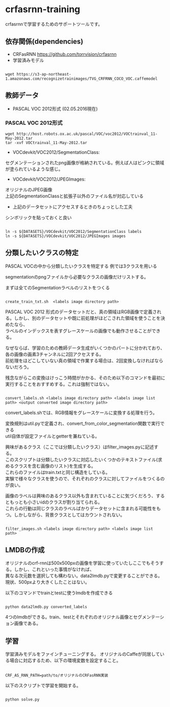 # crfasrnn-training

crfasrnnで学習するためのサポートツールです。

## 依存関係(dependencies)

- CRFasRNN https://github.com/torrvision/crfasrnn
- 学習済みモデル
```

wget https://s3-ap-northeast-1.amazonaws.com/recognizetrainimages/TVG_CRFRNN_COCO_VOC.caffemodel

```


## 教師データ
- PASCAL VOC 2012形式 (02.05.2016現在)

### PASCAL VOC 2012形式

```
wget http://host.robots.ox.ac.uk/pascal/VOC/voc2012/VOCtrainval_11-May-2012.tar
tar -xvf VOCtrainval_11-May-2012.tar
```

- VOCdevkit/VOC2012/SegmentationClass:

セグメンテーションされたpng画像が格納されている。例えば人はピンクに領域が塗られているような感じ。

- VOCdevkit/VOC2012/JPEGImages:

オリジナルのJPEG画像  
上記のSegmentationClassと拡張子以外のファイル名が対応している

- 上記のデータセットにアクセスするときのちょっとした工夫

シンボリックを貼っておくと良い


```

ln -s ${DATASETS}/VOCdevkit/VOC2012/SegmentationClass labels
ln -s ${DATASETS}/VOCdevkit/VOC2012/JPEGImages images

```

## 分類したいクラスの特定
PASCAL VOCの中から分類したいクラスを特定する
例では3クラスを用いる

segmentationのpngファイルから必要なクラスの画像だけリストする。

まずは全てのSegmentationラベルのリストをつくる


```

create_train_txt.sh  <labels image directory path>

```

PASCAL VOC 2012 形式のデータセットだと、真の領域はRGB画像で定義される。しかし、別のデータセットや既に前処理がほどこされた領域を使うことを決めたなら、  
ラベルのインデックスを表すグレースケールの画像でも動作させることができる。

なぜならば、学習のための教師データ生成がいくつかのパートに分かれており、各の画像の画素3チャンネルに2回アクセスする。  
前処理をほどこしていない真の領域で作業する場合は、2回変換しなければならないだろう。  

残念ながらこの変換はけっこう時間がかかる、そのため以下のコマンドを最初に実行することをおすすめする。これは強制ではない。


```

convert_labels.sh <labels image directory path> <labels image list path> <output converted image directory path>

```


convert_labels.shでは、RGB情報をグレースケールに変換する処理を行う。  

変換規則はutil.pyで定義され、convert_from_color_segmentation関数で実行できる  
util自体が設定ファイルとgetterを兼ねている。  

興味があるクラス（ここでは分類したいクラス）はfilter_images.pyに記述する。  
このスクリプトは分類したいクラスに対応したいくつかのテキストファイル(求めるクラスを含む画像のリスト)を生成する。  
これらのファイルはtrain.txtと同じ構造をしている。  
実験で様々なクラスを使うので、それぞれのクラスに対してファイルをつくるのが良い。  
  
画像のラベルは興味のあるクラス以外も含まれていることに気づくだろう、するともっとも小さいidのクラスが割り当てられる。  
これらの行動は同じクラスのラベルばかりデータセットに含まれる可能性をもつ。しかしながら、背景クラスとしてはカウントされない。  


```

filter_images.sh <labels image directory path> <labels image list path>

```


## LMDBの作成

オリジナルのcrf-rnnは500x500pxの画像を学習に使っていたしここでもそうする。しかし、これといった事情がなければ、  
異なる次元数を選択しても構わない。data2lmdb.pyで変更することができる。現状、500pxより大きくしたことはない。  

以下のコマンドでtrainとtestに使うlmdbを作成できる  


```

python data2lmdb.py converted_labels

```

4つのlmdbができる。train、testとそれぞれのオリジナル画像とセグメンテーション画像である。


## 学習
学習済みモデルをファインチューニングする。
オリジナルのCaffeが同居している場合に対応するため、以下の環境変数を設定すること。


```

CRF_AS_RNN_PATH=path/to/オリジナルのCRFasRNN実装

```

以下のスクリプトで学習を開始する。


```

python solve.py

```
